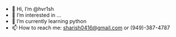 - 👋 Hi, I’m @hvr1sh
- 👀 I’m interested in ...
- 🌱 I’m currently learning python
- 📫 How to reach me: sharish0416@gmail.com or (949)-387-4787

<!---
hvr1sh/hvr1sh is a ✨ special ✨ repository because its `README.md` (this file) appears on your GitHub profile.
You can click the Preview link to take a look at your changes.
--->
